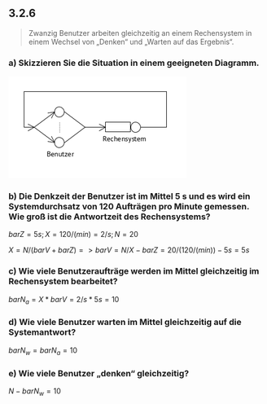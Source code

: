 ## 3.2.6

> Zwanzig Benutzer arbeiten gleichzeitig an einem Rechensystem in einem Wechsel von „Denken“ und „Warten auf das Ergebnis“.


### a) Skizzieren Sie die Situation in einem geeigneten Diagramm.

![graph](3-2-6.png)

### b) Die Denkzeit der Benutzer ist im Mittel 5 s und es wird ein Systemdurchsatz von 120 Aufträgen pro Minute gemessen. Wie groß ist die Antwortzeit des Rechensystems?

$bar Z = 5s; X = 120/(min)=2/s;N=20$

$X=N/(bar V + bar Z) => bar V = N/X - bar Z = 20/(120/(min))-5s=5s$

### c) Wie viele Benutzeraufträge werden im Mittel gleichzeitig im Rechensystem bearbeitet?

$bar N_a = X * bar V = 2/s * 5s = 10$

### d) Wie viele Benutzer warten im Mittel gleichzeitig auf die Systemantwort?

$bar N_w = bar N_a = 10$

### e) Wie viele Benutzer „denken“ gleichzeitig?

$N - bar N_w = 10$